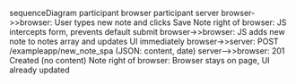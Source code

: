 sequenceDiagram
participant browser
participant server
browser->>browser: User types new note and clicks Save
Note right of browser: JS intercepts form, prevents default submit
browser->>browser: JS adds new note to notes array and updates UI immediately
browser->>server: POST /exampleapp/new_note_spa (JSON: content, date)
server-->>browser: 201 Created (no content)
Note right of browser: Browser stays on page, UI already updated